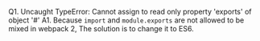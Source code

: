 
Q1. Uncaught TypeError: Cannot assign to read only property 'exports' of object '#<Object>'
A1. Because `import` and `module.exports` are not allowed to be mixed in webpack 2,
The solution is to change it to ES6.
